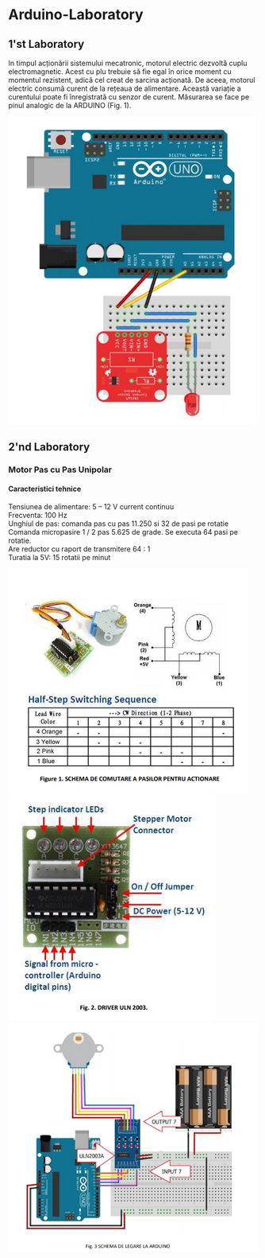 # Arduino-Laboratory

## 1'st Laboratory 

In timpul acționării sistemului mecatronic, motorul electric dezvoltă cuplu electromagnetic. Acest cu
plu trebuie să fie egal în orice moment cu momentul rezistent, adică cel creat de sarcina acționată.
De aceea, motorul electric consumă curent de la rețeaua de alimentare. Această variație a curentului
poate fi înregistrată cu senzor de curent. Măsurarea se face pe pinul analogic de la ARDUINO (Fig. 1).

![arduino](https://github.com/brittleru/Arduino-Laboratory/blob/main/lab1-img1.png?raw=true)

## 2'nd Laboratory

### Motor Pas cu Pas Unipolar

#### Caracteristici tehnice

Tensiunea de alimentare: 5 – 12 V current continuu <br>
Frecventa: 100 Hz <br>
Unghiul de pas: comanda pas cu pas 11.250 si 32 de pasi pe rotatie <br>
Comanda micropasire 1 / 2 pas 5.625 de grade. Se executa 64 pasi pe rotatie.<br>
Are reductor cu raport de transmitere 64 : 1 <br>
Turatia la 5V: 15 rotatii pe minut

![Comutare Actionare](https://github.com/brittleru/Arduino-Laboratory/blob/main/lab2-img1.png?raw=true)
![Driver ULN 2003](https://github.com/brittleru/Arduino-Laboratory/blob/main/lab2-img2.png?raw=true)
![Legare Arduino](https://github.com/brittleru/Arduino-Laboratory/blob/main/lab2-img3.png?raw=true)
